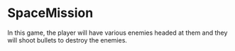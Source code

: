 # SpaceMission
In this game, the player will have various enemies headed at them and they will shoot bullets to destroy the enemies.
